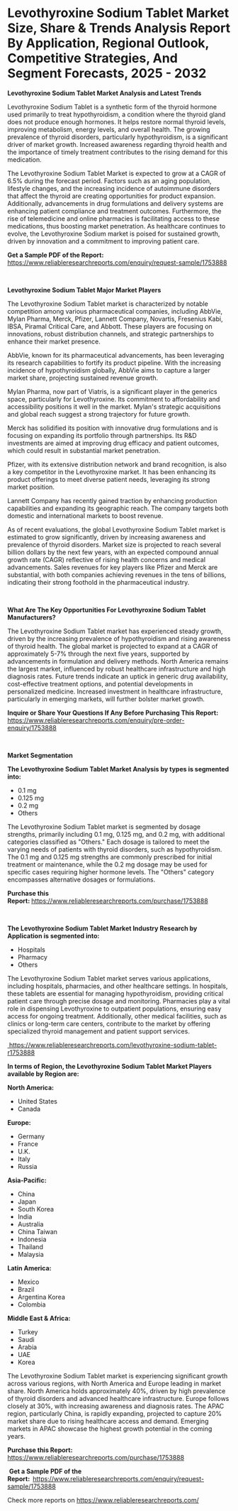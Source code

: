 <p><h1>Levothyroxine Sodium Tablet Market Size, Share & Trends Analysis Report By Application, Regional Outlook, Competitive Strategies, And Segment Forecasts, 2025 - 2032</h1></p><p><strong>Levothyroxine Sodium Tablet Market Analysis and Latest Trends</strong></p>
<p><p>Levothyroxine Sodium Tablet is a synthetic form of the thyroid hormone used primarily to treat hypothyroidism, a condition where the thyroid gland does not produce enough hormones. It helps restore normal thyroid levels, improving metabolism, energy levels, and overall health. The growing prevalence of thyroid disorders, particularly hypothyroidism, is a significant driver of market growth. Increased awareness regarding thyroid health and the importance of timely treatment contributes to the rising demand for this medication.</p><p>The Levothyroxine Sodium Tablet Market is expected to grow at a CAGR of 6.5% during the forecast period. Factors such as an aging population, lifestyle changes, and the increasing incidence of autoimmune disorders that affect the thyroid are creating opportunities for product expansion. Additionally, advancements in drug formulations and delivery systems are enhancing patient compliance and treatment outcomes. Furthermore, the rise of telemedicine and online pharmacies is facilitating access to these medications, thus boosting market penetration. As healthcare continues to evolve, the Levothyroxine Sodium market is poised for sustained growth, driven by innovation and a commitment to improving patient care.</p></p>
<p><strong>Get a Sample PDF of the Report:&nbsp;</strong> <a href="https://www.reliableresearchreports.com/enquiry/request-sample/1753888?utm_campaign=3111&utm_medium=2&utm_source=Github&utm_content=ia&utm_term=06032025&utm_id=levothyroxine-sodium-tablet">https://www.reliableresearchreports.com/enquiry/request-sample/1753888</a></p>
<p>&nbsp;</p>
<p><strong>Levothyroxine Sodium Tablet Major Market Players</strong></p>
<p><p>The Levothyroxine Sodium Tablet market is characterized by notable competition among various pharmaceutical companies, including AbbVie, Mylan Pharma, Merck, Pfizer, Lannett Company, Novartis, Fresenius Kabi, IBSA, Piramal Critical Care, and Abbott. These players are focusing on innovations, robust distribution channels, and strategic partnerships to enhance their market presence.</p><p>AbbVie, known for its pharmaceutical advancements, has been leveraging its research capabilities to fortify its product pipeline. With the increasing incidence of hypothyroidism globally, AbbVie aims to capture a larger market share, projecting sustained revenue growth.</p><p>Mylan Pharma, now part of Viatris, is a significant player in the generics space, particularly for Levothyroxine. Its commitment to affordability and accessibility positions it well in the market. Mylan's strategic acquisitions and global reach suggest a strong trajectory for future growth.</p><p>Merck has solidified its position with innovative drug formulations and is focusing on expanding its portfolio through partnerships. Its R&D investments are aimed at improving drug efficacy and patient outcomes, which could result in substantial market penetration.</p><p>Pfizer, with its extensive distribution network and brand recognition, is also a key competitor in the Levothyroxine market. It has been enhancing its product offerings to meet diverse patient needs, leveraging its strong market position.</p><p>Lannett Company has recently gained traction by enhancing production capabilities and expanding its geographic reach. The company targets both domestic and international markets to boost revenue.</p><p>As of recent evaluations, the global Levothyroxine Sodium Tablet market is estimated to grow significantly, driven by increasing awareness and prevalence of thyroid disorders. Market size is projected to reach several billion dollars by the next few years, with an expected compound annual growth rate (CAGR) reflective of rising health concerns and medical advancements. Sales revenues for key players like Pfizer and Merck are substantial, with both companies achieving revenues in the tens of billions, indicating their strong foothold in the pharmaceutical industry.</p></p>
<p>&nbsp;</p>
<p><strong>What Are The Key Opportunities For Levothyroxine Sodium Tablet Manufacturers?</strong></p>
<p><p>The Levothyroxine Sodium Tablet market has experienced steady growth, driven by the increasing prevalence of hypothyroidism and rising awareness of thyroid health. The global market is projected to expand at a CAGR of approximately 5-7% through the next five years, supported by advancements in formulation and delivery methods. North America remains the largest market, influenced by robust healthcare infrastructure and high diagnosis rates. Future trends indicate an uptick in generic drug availability, cost-effective treatment options, and potential developments in personalized medicine. Increased investment in healthcare infrastructure, particularly in emerging markets, will further bolster market growth.</p></p>
<p><strong>Inquire or Share Your Questions If Any Before Purchasing This Report:</strong> <a href="https://www.reliableresearchreports.com/enquiry/pre-order-enquiry/1753888?utm_campaign=3111&utm_medium=2&utm_source=Github&utm_content=ia&utm_term=06032025&utm_id=levothyroxine-sodium-tablet">https://www.reliableresearchreports.com/enquiry/pre-order-enquiry/1753888</a></p>
<p>&nbsp;</p>
<p><strong>Market Segmentation</strong></p>
<p><strong>The Levothyroxine Sodium Tablet Market Analysis by types is segmented into:</strong></p>
<p><ul><li>0.1 mg</li><li>0.125 mg</li><li>0.2 mg</li><li>Others</li></ul></p>
<p><p>The Levothyroxine Sodium Tablet market is segmented by dosage strengths, primarily including 0.1 mg, 0.125 mg, and 0.2 mg, with additional categories classified as "Others." Each dosage is tailored to meet the varying needs of patients with thyroid disorders, such as hypothyroidism. The 0.1 mg and 0.125 mg strengths are commonly prescribed for initial treatment or maintenance, while the 0.2 mg dosage may be used for specific cases requiring higher hormone levels. The "Others" category encompasses alternative dosages or formulations.</p></p>
<p><strong>Purchase this Report:&nbsp;</strong><a href="https://www.reliableresearchreports.com/purchase/1753888?utm_campaign=3111&utm_medium=2&utm_source=Github&utm_content=ia&utm_term=06032025&utm_id=levothyroxine-sodium-tablet">https://www.reliableresearchreports.com/purchase/1753888</a></p>
<p>&nbsp;</p>
<p><strong>The Levothyroxine Sodium Tablet Market Industry Research by Application is segmented into:</strong></p>
<p><ul><li>Hospitals</li><li>Pharmacy</li><li>Others</li></ul></p>
<p><p>The Levothyroxine Sodium Tablet market serves various applications, including hospitals, pharmacies, and other healthcare settings. In hospitals, these tablets are essential for managing hypothyroidism, providing critical patient care through precise dosage and monitoring. Pharmacies play a vital role in dispensing Levothyroxine to outpatient populations, ensuring easy access for ongoing treatment. Additionally, other medical facilities, such as clinics or long-term care centers, contribute to the market by offering specialized thyroid management and patient support services.</p></p>
<p><a href="https://www.reliableresearchreports.com/levothyroxine-sodium-tablet-r1753888?utm_campaign=3111&utm_medium=2&utm_source=Github&utm_content=ia&utm_term=06032025&utm_id=levothyroxine-sodium-tablet">&nbsp;https://www.reliableresearchreports.com/levothyroxine-sodium-tablet-r1753888</a></p>
<p><strong>In terms of Region, the Levothyroxine Sodium Tablet Market Players available by Region are:</strong></p>
<p>
    <p> <strong> North America: </strong>
        <ul>
            <li>United States</li>
            <li>Canada</li>
        </ul>
        </p> 
    <p> <strong> Europe: </strong>
        <ul>
            <li>Germany</li>
            <li>France</li>
            <li>U.K.</li>
            <li>Italy</li>
            <li>Russia</li>
        </ul>
        </p> 
    <p> <strong> Asia-Pacific: </strong>
        <ul>
            <li>China</li>
            <li>Japan</li>
            <li>South Korea</li>
            <li>India</li>
            <li>Australia</li>
            <li>China Taiwan</li>
            <li>Indonesia</li>
            <li>Thailand</li>
            <li>Malaysia</li>
        </ul>
        </p> 
    <p> <strong> Latin America: </strong>
        <ul>
            <li>Mexico</li>
            <li>Brazil</li>
            <li>Argentina Korea</li>
            <li>Colombia</li>
        </ul>
        </p> 
    <p> <strong> Middle East & Africa: </strong>
        <ul>
            <li>Turkey</li>
            <li>Saudi</li>
            <li>Arabia</li>
            <li>UAE</li>
            <li>Korea</li>
        </ul>
    </p>
    </p>
<p><p>The Levothyroxine Sodium Tablet market is experiencing significant growth across various regions, with North America and Europe leading in market share. North America holds approximately 40%, driven by high prevalence of thyroid disorders and advanced healthcare infrastructure. Europe follows closely at 30%, with increasing awareness and diagnosis rates. The APAC region, particularly China, is rapidly expanding, projected to capture 20% market share due to rising healthcare access and demand. Emerging markets in APAC showcase the highest growth potential in the coming years.</p></p>
<p><strong>Purchase this Report: </strong><a href="https://www.reliableresearchreports.com/purchase/1753888?utm_campaign=3111&utm_medium=2&utm_source=Github&utm_content=ia&utm_term=06032025&utm_id=levothyroxine-sodium-tablet">https://www.reliableresearchreports.com/purchase/1753888</a></p>
<p>&nbsp;<strong>Get a Sample PDF of the Report:&nbsp;&nbsp;</strong><a href="https://www.reliableresearchreports.com/enquiry/request-sample/1753888?utm_campaign=3111&utm_medium=2&utm_source=Github&utm_content=ia&utm_term=06032025&utm_id=levothyroxine-sodium-tablet">https://www.reliableresearchreports.com/enquiry/request-sample/1753888</a></p>
<p><strong></strong></p>
<p>Check more reports on <a href="https://www.reliableresearchreports.com/?utm_campaign=3111&utm_medium=2&utm_source=Github&utm_content=ia&utm_term=06032025&utm_id=levothyroxine-sodium-tablet">https://www.reliableresearchreports.com/</a></p>